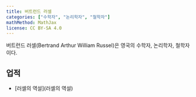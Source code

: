 ```yaml
---
title: 버트런드 러셀
categories: ["수학자", "논리학자", "철학자"]
mathMethod: MathJax
license: CC BY-SA 4.0
---
```


버트런드 러셀(Bertrand Arthur William Russel)은 영국의 수학자, 논리학자, 철학자이다.

## 업적
* [러셀의 역설](러셀의 역설)

